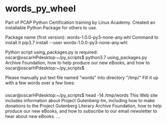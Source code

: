 # words_py_wheel
Part of PCAP Python Certification training by Linux Academy. Created an installable Python Package for others to use.

Package name (first version): words-1.0.0-py3-none-any.whl
Command to install it
pip3.7 install --user words-1.0.0-py3-none-any.whl

Python script using_packages.py is required:   
oscar@oscarHPdesktop:~/py_scripts$ python3.7 using_packages.py    
Archive Foundation, how to help produce our new eBooks, and how to   
oscar@oscarHPdesktop:~/py_scripts$    

Please manually put text file named "words" into directory "/tmp/"
Fill it up with a few words over a few lines:

###
oscar@oscarHPdesktop:~/py_scripts$ head -14 /tmp/words
This Web site includes information about Project Gutenberg-tm,
including how to make donations to the Project Gutenberg Literary
Archive Foundation, how to help produce our new eBooks, and how to
subscribe to our email newsletter to hear about new eBooks.
...
###



